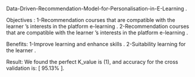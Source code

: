 Data-Driven-Recommendation-Model-for-Personalisation-in-E-Learning .


Objectives :
1-Recommendation courses that are compatible with the learner ’s interests in the platform e-learning .
2-Recommendation courses that are compatible with the learner ’s interests in the platform e-learning .

Benefits:
1-Improve learning and enhance skills .
2-Suitability learning for the learner .

Result:
We found the perfect K_value is (1), and accuracy for the cross validation is: 
[ 95.13% ].


